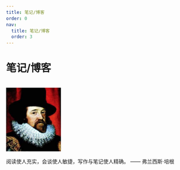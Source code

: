 ```yaml
---
title: 笔记/博客
order: 0
nav:
  title: 笔记/博客
  order: 3
---
```


# 笔记/博客

<br />

<img src="./images/f.s.peigen.png" width="150" />

阅读使人充实，会谈使人敏捷，写作与笔记使人精确。 —— 弗兰西斯·培根

<br />
<br />
<br />
<br />
<br />
<br />
<br />
<br />
<br />
<br />
<br />
